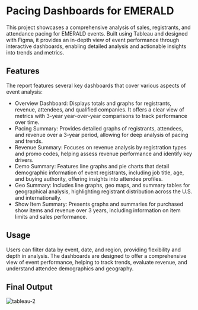 # Pacing Dashboards for EMERALD
This project showcases a comprehensive analysis of sales, registrants, and attendance pacing for EMERALD events. Built using Tableau and designed with Figma, it provides an in-depth view of event performance through interactive dashboards, enabling detailed analysis and actionable insights into trends and metrics.
## Features
The report features several key dashboards that cover various aspects of event analysis:
* Overview Dashboard: Displays totals and graphs for registrants, revenue, attendees, and qualified companies. It offers a clear view of metrics with 3-year year-over-year comparisons to track performance over time.
* Pacing Summary: Provides detailed graphs of registrants, attendees, and revenue over a 3-year period, allowing for deep analysis of pacing and trends.
* Revenue Summary: Focuses on revenue analysis by registration types and promo codes, helping assess revenue performance and identify key drivers.
* Demo Summary: Features line graphs and pie charts that detail demographic information of event registrants, including job title, age, and buying authority, offering insights into attendee profiles.
* Geo Summary: Includes line graphs, geo maps, and summary tables for geographical analysis, highlighting registrant distribution across the U.S. and internationally.
* Show Item Summary: Presents graphs and summaries for purchased show items and revenue over 3 years, including information on item limits and sales performance.
## Usage
Users can filter data by event, date, and region, providing flexibility and depth in analysis. The dashboards are designed to offer a comprehensive view of event performance, helping to track trends, evaluate revenue, and understand attendee demographics and geography.
## Final Output
![tableau-2](https://github.com/user-attachments/assets/5c38c5ff-ac62-40b2-a5be-ddf44bac9715)
